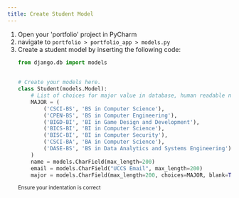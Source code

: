 ```yaml
---
title: Create Student Model
---
```


1. Open your 'portfolio' project in PyCharm
2. navigate to `portfolio > portfolio_app > models.py` 
3. Create a student model by inserting the following code:
	```python
	from django.db import models  
  
  
	# Create your models here.  
	class Student(models.Model):  
	    # List of choices for major value in database, human readable name  
	    MAJOR = (  
	        ('CSCI-BS', 'BS in Computer Science'),  
	        ('CPEN-BS', 'BS in Computer Engineering'),  
	        ('BIGD-BI', 'BI in Game Design and Development'),  
	        ('BICS-BI', 'BI in Computer Science'),  
	        ('BISC-BI', 'BI in Computer Security'),  
	        ('CSCI-BA', 'BA in Computer Science'),  
	        ('DASE-BS', 'BS in Data Analytics and Systems Engineering')  
	    )  
	    name = models.CharField(max_length=200)  
	    email = models.CharField("UCCS Email", max_length=200)  
	    major = models.CharField(max_length=200, choices=MAJOR, blank=True)
	```
	<sup>Ensure your indentation is correct</sup>